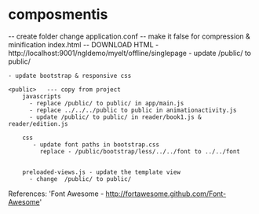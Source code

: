 composmentis
============

<offline-app>   -- create folder
    change application.conf -- make it false for compression & minification
	index.html  -- DOWNLOAD HTML - http://localhost:9001/ngldemo/myelt/offline/singlepage
	- update /public/ to public/

	- update bootstrap & responsive css

	<public>   --- copy from project
		javascripts
		  - replace /public/ to public/ in app/main.js
		  - replace ../../../public to public in animationactivity.js
		  - update /public/ to public/ in reader/book1.js & reader/edition.js

		css
		   - update font paths in bootstrap.css
		     replace - /public/bootstrap/less/../../font to ../../font


		preloaded-views.js - update the template view
		  - change  /public/ to public/

References:
'Font Awesome - http://fortawesome.github.com/Font-Awesome'
